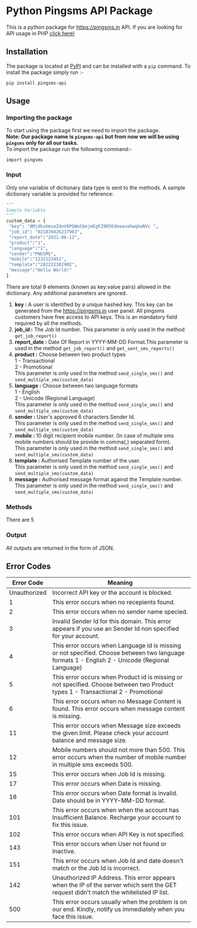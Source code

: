 # Python Pingsms API Package
 This is a python package for https://pingsms.in API. If you are looking for API usage in PHP [click here!](https://github.com/sa1if3/Quickstart-guide-on-sending-SMS-using-API)
 ## Installation
 The package is located at [PyPI](https://pypi.org/project/pingsms-api/) and can be installed with a ```pip``` command. To install the package simply run :-
 ```
 pip install pingsms-api 
 ```
 ## Usage
 ### Importing the package
 To start using the package first we need to import the package.<br/>
 **Note: Our package name is ```pingsms-api``` but from now we will be using ```pingsms``` only for all our tasks.** <br/>
 To import the package run the following command:-
 ```
 import pingsms
 ```
 ### Input
 Only one variable of dictionary data type is sent to the methods. A sample dictionary variable is provided for reference:<br/>
 ```python
 """
 Sample Variable
 """
 custom_data = {
  "key": "AMjdkshmsaZdoV6PGWoSbejmEgFZ905EdmaanahwqkwNVc ",
  "job_id": "021839426237963",
  "report_date":"2021-06-12",
  "product":"1",
  "language":"1",
  "sender":"PNGSMS",
  "mobile":"1232123451",
  "template":"282222382902",
  "message":"Hello World!"
}
 ```
 There are total 9 elements (known as key:value pairs) allowed in the dictionary. Any additional parameters are ignored.
 1. **key :** A user is identified by a unique hashed key. This key can be generated from the https://pingsms.in user panel. All pingsms customers have free access to API keys. This is an mandatory field required by all the methods.
 2. **job_id :** The Job Id number. This parameter is only used in the method ```get_job_report()```
 3. **report_date :** Date Of Report in YYYY-MM-DD Format.This parameter is used in the method ```get_job_report()``` and ```get_sent_sms_reports()```
 4. **product :** Choose between two product types <br/>1 - Transactional<br/>2 - Promotional <br/>This parameter is only used in the method ```send_single_sms()``` and ```send_multiple_sms(custom_data)```
 5. **language :** Choose between two language formats <br/>1 - English<br/>2 - Unicode (Regional Language) <br/>This parameter is only used in the method ```send_single_sms()``` and ```send_multiple_sms(custom_data)```
 6. **sender :**  	User's approved 6 characters Sender Id.<br/>This parameter is only used in the method ```send_single_sms()``` and ```send_multiple_sms(custom_data)```
 7. **mobile :**  	10 digit recipient mobile number. (In case of multiple sms mobile numbers should be provide in comma(,) separated form).<br/>This parameter is only used in the method ```send_single_sms()``` and ```send_multiple_sms(custom_data)```
 8. **template :** Authorised Template number of the user.<br/>This parameter is only used in the method ```send_single_sms()``` and ```send_multiple_sms(custom_data)```
 9. **message :** Authorised message format against the Template number.<br/>This parameter is only used in the method ```send_single_sms()``` and ```send_multiple_sms(custom_data)```
 ### Methods
 There are 5
 ### Output
All outputs are returned in the form of JSON.
## Error Codes
| Error Code   | Meaning                                                                                                                                                                                                                    |
|--------------|----------------------------------------------------------------------------------------------------------------------------------------------------------------------------------------------------------------------------|
| Unauthorized | Incorrect API key or the account is blocked.                                                                                                                                                                               |
| 1            | This error occurs when no recepients found.                                                                                                                                                                                |
| 2            | This error occurs when no sender name specied.                                                                                                                                                                             |
| 3            | Invalid Sender Id for this domain. This error appears if you use an  Sender Id non specified for your account.                                                                                                             |
| 4            | This error occurs when Language id  is missing or not specified. Choose between two language formats                                      1 - English                                      2 - Unicode (Regional Language) |
| 5            | This error occurs when Product id is  missing or not specified. Choose between two Product types                                      1 - Transactional                                      2 - Promotional               |
| 6            | This error occurs when no Message  Content is found. This error occurs when message content is missing.                                                                                                                    |
| 11           | This error occurs when Message size  exceeds the given limit. Please check your account balance and message  size.                                                                                                         |
| 12           | Mobile numbers should not more than  500. This error occurs when the number of mobile number in multiple sms  exceeds 500.                                                                                                 |
| 15           | This error occurs when Job Id is missing.                                                                                                                                                                                  |
| 17           | This error occurs when Date is missing.                                                                                                                                                                                    |
| 18           | This error occurs when Date format is invalid. Date should be in YYYY-MM-DD format.                                                                                                                                        |
| 101          | This error occurs when when the  account has Insufficient Balance. Recharge your account to fix this  issue.                                                                                                               |
| 102          | This error occurs when API Key is not specified.                                                                                                                                                                           |
| 143          | This error occurs when User not found or Inactive.                                                                                                                                                                         |
| 151          | This error occurs when Job Id and date doesn't match or the Job Id is incorrect.                                                                                                                                           |
| 142          | Unauthorized IP Address. This error appears when the IP of the server which sent the GET request didn't match the whitelisted IP list.                                                                                     |
| 500          | This error occurs usually when the  problem is on our end. Kindly, notify us immediately when you face this  issue.                                                                                                        |
